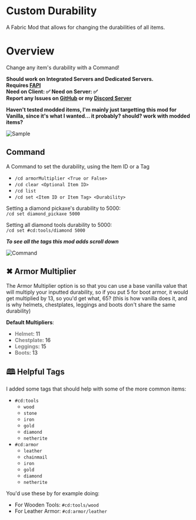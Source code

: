 #  Custom Durability
A Fabric Mod that allows for changing the durabilities of all items.

# Overview
Change any item's durability with a Command!

**Should work on Integrated Servers and Dedicated Servers.**\
**Requires [FAPI](${fabric})**\
**Need on Client: ✅  Need on Server: ✅**\
**Report any Issues on [GitHub](https://github.com/GravityCY/CustomDurability/issues) or my [Discord Server](https://discord.gg/k6SEKxDbpF)**

**Haven't tested modded items, I'm mainly just targetting this mod for Vanilla, since it's what I wanted... it probably? should? work with modded items?**

![Sample](https://i.imgur.com/EcObE6G.png)

## Command
A Command to set the durability, using the Item ID or a Tag
+ `/cd armorMultiplier <True or False>`
+ `/cd clear <Optional Item ID>`
+ `/cd list`
+ `/cd set <Item ID or Item Tag> <Durability>`

Setting a diamond pickaxe's durability to 5000:\
`/cd set diamond_pickaxe 5000`

Setting all diamond tools durability to 5000:\
`/cd set #cd:tools/diamond 5000`

***To see all the tags this mod adds scroll down***

![Command](https://i.ibb.co/XywmG4g/java-Ow-MKk-Vifb8.png)

## ✖ Armor Multiplier
The Armor Multiplier option is so that you can use a base vanilla value that will multiply
your inputted durability, so if you put 5 for boot armor, it would get multiplied by 13, so you'd get what, 65?
(this is how vanilla does it, and is why helmets, chestplates, leggings and boots don't share the same durability)

**Default Multipliers**:
+ <span style="color:gray;">**Helmet**</span>: 11
+ <span style="color:gray;">**Chestplate**</span>: 16
+ <span style="color:gray;">**Leggings**</span>: 15
+ <span style="color:gray;">**Boots**</span>: 13

## 🕮 Helpful Tags
I added some tags that should help with some of the more common items:

* `#cd:tools`
  * `wood`
  * `stone`
  * `iron`
  * `gold`
  * `diamond`
  * `netherite`
* `#cd:armor`
  * `leather`
  * `chainmail`
  * `iron`
  * `gold`
  * `diamond`
  * `netherite`

You'd use these by for example doing:
* For Wooden Tools: `#cd:tools/wood`
* For Leather Armor: `#cd:armor/leather`